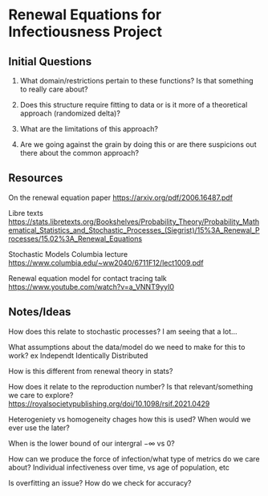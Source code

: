 # Renewal Equations for Infectiousness Project

## Initial Questions

1. What domain/restrictions pertain to these functions? Is that something to really care about?

2. Does this structure require fitting to data or is it more of a theoretical approach (randomized delta)?

3. What are the limitations of this approach?

4. Are we going against the grain by doing this or are there suspicions out there about the common approach?


## Resources

On the renewal equation paper 
<https://arxiv.org/pdf/2006.16487.pdf>

Libre texts
<https://stats.libretexts.org/Bookshelves/Probability_Theory/Probability_Mathematical_Statistics_and_Stochastic_Processes_(Siegrist)/15%3A_Renewal_Processes/15.02%3A_Renewal_Equations>

Stochastic Models Columbia lecture
<https://www.columbia.edu/~ww2040/6711F12/lect1009.pdf>

Renewal equation model for contact tracing talk
<https://www.youtube.com/watch?v=a_VNNT9yyI0>

## Notes/Ideas

How does this relate to stochastic processes? I am seeing that a lot...

What assumptions about the data/model do we need to make for this to work? ex Independt Identically Distributed

How is this different from renewal theory in stats?

How does it relate to the reproduction number? Is that relevant/something we care to explore? <https://royalsocietypublishing.org/doi/10.1098/rsif.2021.0429>

Heterogeniety vs homogeneity chages how this is used? When would we ever use the later?

When is the lower bound of our intergral $-\infty$ vs 0?

How can we produce the force of infection/what type of metrics do we care about? Individual infectiveness over time, vs age of population, etc

Is overfitting an issue? How do we check for accuracy?

